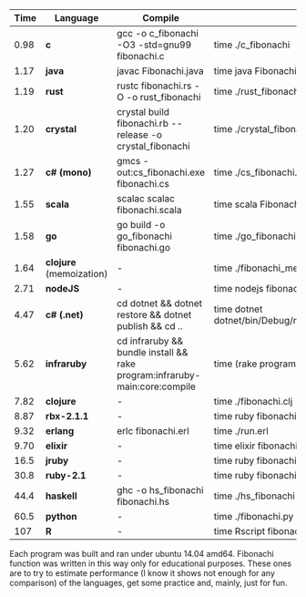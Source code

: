 Time  | Language     | Compile                                      | Run |
|---|---|---|---|
0.98 | **c**        | gcc -o c_fibonachi -O3 -std=gnu99 fibonachi.c             | time ./c_fibonachi |
1.17 | **java**     | javac Fibonachi.java                                      | time java Fibonachi |
1.19 | **rust**     | rustc fibonachi.rs -O -o rust_fibonachi                   | time ./rust_fibonachi |
1.20 | **crystal**  | crystal build fibonachi.rb --release -o crystal_fibonachi | time ./crystal_fibonachi |
1.27 | **c# (mono)** | gmcs -out:cs_fibonachi.exe fibonachi.cs                   | time ./cs_fibonachi.exe |
1.55 | **scala**    | scalac scalac fibonachi.scala                             | time scala Fibonachi |
1.58 | **go**       | go build -o go_fibonachi fibonachi.go                     | time ./go_fibonachi |
1.64 | **clojure** (memoization)  | -                                           | time ./fibonachi_memoized.clj |
2.71 | **nodeJS**   | -                                                         | time nodejs fibonachi.js |
4.47 | **c# (.net)**     | cd dotnet && dotnet restore && dotnet publish && cd .. | time dotnet dotnet/bin/Debug/netcoreapp1.0/publish/dotnet.dll
5.62  | **infraruby** | cd infraruby && bundle install && rake program:infraruby-main:core:compile | time (rake program:infraruby-main:core:execute) |
7.82 | **clojure**  | -                                                         | time ./fibonachi.clj |
8.87 | **rbx-2.1.1**| -                                                         | time ruby fibonachi.rb |
9.32 | **erlang**   | erlc fibonachi.erl                                        | time ./run.erl |
9.70 | **elixir**   | - | time elixir fibonachi.exs |
16.5 | **jruby**    | -                                                         | time ruby fibonachi.rb |
30.8 | **ruby-2.1** | -                                                         | time ruby fibonachi.rb |
44.4 | **haskell** | ghc -o hs_fibonachi fibonachi.hs                           | time ./hs_fibonachi |
60.5 | **python**   | -                                                         | time ./fibonachi.py |
107 | **R**        | -                                                         | time Rscript fibonachi.R 34

Each program was built and ran under ubuntu 14.04 amd64.
Fibonachi function was written in this way only for educational purposes.
These ones are to try to estimate performance (I know it shows not enough for any comparison) of the languages, get some practice and, mainly, just for fun.
